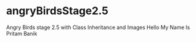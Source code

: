 # angryBirdsStage2.5
Angry Birds stage 2.5 with Class Inheritance and Images
Hello My Name Is Pritam Banik